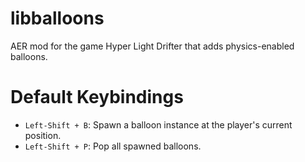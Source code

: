 # libballoons

AER mod for the game Hyper Light Drifter that adds physics-enabled balloons.

# Default Keybindings

- `Left-Shift + B`: Spawn a balloon instance at the player's current position.
- `Left-Shift + P`: Pop all spawned balloons.
